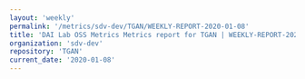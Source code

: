 ```yaml
---
layout: 'weekly'
permalink: '/metrics/sdv-dev/TGAN/WEEKLY-REPORT-2020-01-08'
title: 'DAI Lab OSS Metrics Metrics report for TGAN | WEEKLY-REPORT-2020-01-08'
organization: 'sdv-dev'
repository: 'TGAN'
current_date: '2020-01-08'
---
```

